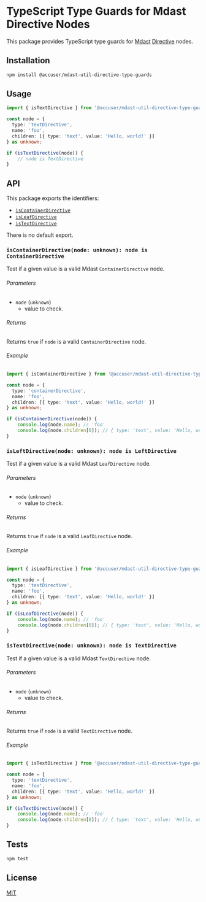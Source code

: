 # TypeScript Type Guards for Mdast Directive Nodes

This package provides TypeScript type guards for [Mdast](https://github.com/syntax-tree/mdast) [Directive](https://github.com/syntax-tree/mdast-util-directive) nodes.

## Installation

```sh
npm install @accuser/mdast-util-directive-type-guards
```

## Usage

```ts
import { isTextDirective } from '@accuser/mdast-util-directive-type-guards';

const node = {
  type: 'textDirective',
  name: 'foo',
  children: [{ type: 'text', value: 'Hello, world!' }]
} as unknown;

if (isTextDirective(node)) {
	// node is TextDirective
}
```

## API

This package exports the identifiers:

- [`isContainerDirective`](api-iscontainterdirective)
- [`isLeafDirective`](api-isleafdirective)
- [`isTextDirective`](api-istextdirective)

There is no default export.

### `isContainerDirective(node: unknown): node is ContainerDirective`

Test if a given value is a valid Mdast `ContainerDirective` node.

###### Parameters

* `node` (`unknown`)
	- value to check.

###### Returns

Returns `true` if `node` is a valid `ContainerDirective` node.

###### Example

```ts
import { isContainerDirective } from '@accuser/mdast-util-directive-type-guards';

const node = {
  type: 'containerDirective',
  name: 'foo',
  children: [{ type: 'text', value: 'Hello, world!' }]
} as unknown;

if (isContainerDirective(node)) {
	console.log(node.name); // 'foo'
	console.log(node.children[0]); // { type: 'text', value: 'Hello, world!' }
}
```

### `isLeftDirective(node: unknown): node is LeftDirective`

Test if a given value is a valid Mdast `LeafDirective` node.

###### Parameters

* `node` (`unknown`)
	- value to check.

###### Returns

Returns `true` if `node` is a valid `LeafDirective` node.

###### Example

```ts
import { isLeafDirective } from '@accuser/mdast-util-directive-type-guards';

const node = {
  type: 'textDirective',
  name: 'foo',
  children: [{ type: 'text', value: 'Hello, world!' }]
} as unknown;

if (isLeafDirective(node)) {
	console.log(node.name); // 'foo'
	console.log(node.children[0]); // { type: 'text', value: 'Hello, world!' }
}
```

### `isTextDirective(node: unknown): node is TextDirective`

Test if a given value is a valid Mdast `TextDirective` node.

###### Parameters

* `node` (`unknown`)
	- value to check.

###### Returns

Returns `true` if `node` is a valid `TextDirective` node.

###### Example

```ts
import { isTextDirective } from '@accuser/mdast-util-directive-type-guards';

const node = {
  type: 'textDirective',
  name: 'foo',
  children: [{ type: 'text', value: 'Hello, world!' }]
} as unknown;

if (isTextDirective(node)) {
	console.log(node.name); // 'foo'
	console.log(node.children[0]); // { type: 'text', value: 'Hello, world!' }
}
```

## Tests

```sh
npm test
```

## License

[MIT](https://raw.githubusercontent.com/accuser/unist-util-type-guards/main/LICENSE)

[api-iscontainterdirective]: #iscontainerdirectivenode-unknown-node-is-containerdirective
[api-isleafdirective]: #isleafdirectivenode-unknown-node-is-leafdirective
[api-istextdirective]: #istextdirectivenode-unknown-node-is-textdirective
